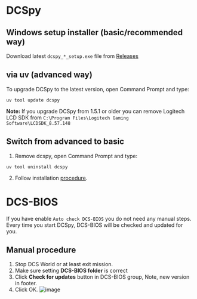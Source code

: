 # DCSpy
## Windows setup installer (basic/recommended way)
Download latest `dcspy_*_setup.exe` file from [Releases](https://github.com/emcek/dcspy/releases/latest)

## via uv (advanced way)
To upgrade DCSpy to the latest version, open Command Prompt and type:

```shell script
uv tool update dcspy
```

**Note:** If you upgrade DCSpy from 1.5.1 or older you can remove Logitech LCD SDK from `C:\Program Files\Logitech Gaming Software\LCDSDK_8.57.148`

## Switch from advanced to basic
1. Remove dcspy, open Command Prompt and type:

```shell script
uv tool uninstall dcspy
```

2. Follow installation [procedure](install.md#single-file-download-new-way).

# DCS-BIOS
If you have enable `Auto check DCS-BIOS` you do not need any manual steps. Every time you start DCSpy, DCS-BIOS will be checked and updated for you.

## Manual procedure
1. Stop DCS World or at least exit mission.
2. Make sure setting **DCS-BIOS folder** is correct
3. Click **Check for updates** button in DCS-BIOS group, Note, new version in footer.
4. Click OK.
![image](https://github.com/emcek/dcspy/assets/475312/187f9d91-5464-4560-9308-405e37816562)
